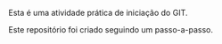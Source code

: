 Esta é uma atividade prática de iniciação do GIT.

Este repositório foi criado seguindo um passo-a-passo.